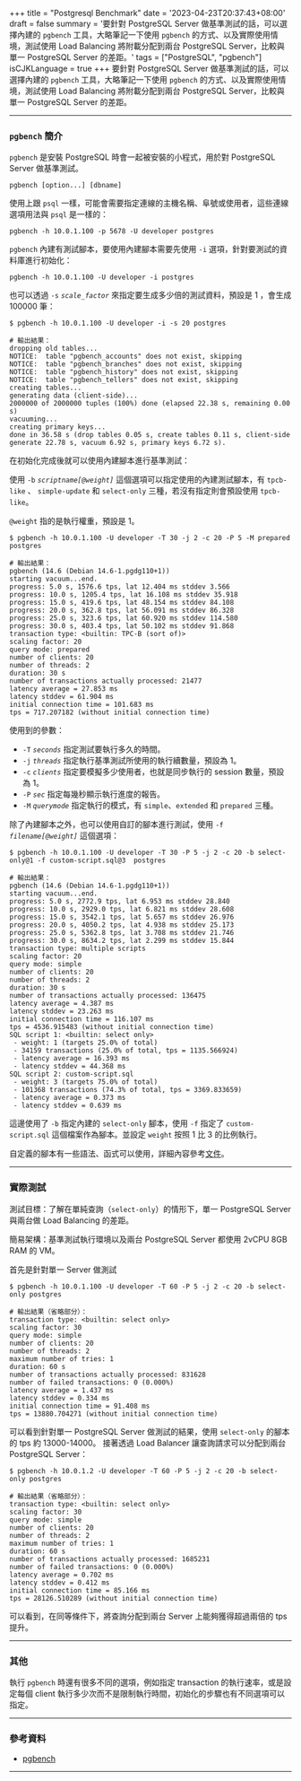 +++
title = "Postgresql Benchmark"
date = '2023-04-23T20:37:43+08:00'
draft = false
summary = '要針對 PostgreSQL Server 做基準測試的話，可以選擇內建的 `pgbench` 工具，大略筆記一下使用 `pgbench` 的方式、以及實際使用情境，測試使用 Load Balancing 將附載分配到兩台 PostgreSQL Server，比較與單一 PostgreSQL Server 的差距。'
tags = ["PostgreSQL", "pgbench"]
isCJKLanguage = true
+++
要針對 PostgreSQL Server 做基準測試的話，可以選擇內建的 `pgbench` 工具，大略筆記一下使用 `pgbench` 的方式、以及實際使用情境，測試使用 Load Balancing 將附載分配到兩台 PostgreSQL Server，比較與單一 PostgreSQL Server 的差距。
___

### `pgbench` 簡介

`pgbench` 是安裝 PostgreSQL 時會一起被安裝的小程式，用於對 PostgreSQL Server 做基準測試。

```text
pgbench [option...] [dbname]
```

使用上跟 `psql` 一樣，可能會需要指定連線的主機名稱、阜號或使用者，這些連線選項用法與 `psql` 是一樣的：

```shell
pgbench -h 10.0.1.100 -p 5678 -U developer postgres
```

`pgbench` 內建有測試腳本，要使用內建腳本需要先使用 `-i` 選項，針對要測試的資料庫進行初始化：

```shell
pgbench -h 10.0.1.100 -U developer -i postgres
```

也可以透過 `-s` *`scale_factor`* 來指定要生成多少倍的測試資料，預設是 1 ，會生成 100000 筆：

```shell
$ pgbench -h 10.0.1.100 -U developer -i -s 20 postgres

# 輸出結果：
dropping old tables...
NOTICE:  table "pgbench_accounts" does not exist, skipping
NOTICE:  table "pgbench_branches" does not exist, skipping
NOTICE:  table "pgbench_history" does not exist, skipping
NOTICE:  table "pgbench_tellers" does not exist, skipping
creating tables...
generating data (client-side)...
2000000 of 2000000 tuples (100%) done (elapsed 22.38 s, remaining 0.00 s)
vacuuming...
creating primary keys...
done in 36.58 s (drop tables 0.05 s, create tables 0.11 s, client-side generate 22.78 s, vacuum 6.92 s, primary keys 6.72 s).
```

在初始化完成後就可以使用內建腳本進行基準測試：

使用 `-b` *`scriptname[@weight]`* 這個選項可以指定使用的內建測試腳本，有 `tpcb-like` 、 `simple-update` 和 `select-only` 三種，若沒有指定則會預設使用 `tpcb-like`。

`@weight` 指的是執行權重，預設是 1。

```shell
$ pgbench -h 10.0.1.100 -U developer -T 30 -j 2 -c 20 -P 5 -M prepared postgres

# 輸出結果：
pgbench (14.6 (Debian 14.6-1.pgdg110+1))
starting vacuum...end.
progress: 5.0 s, 1576.6 tps, lat 12.404 ms stddev 3.566
progress: 10.0 s, 1205.4 tps, lat 16.108 ms stddev 35.918
progress: 15.0 s, 419.6 tps, lat 48.154 ms stddev 84.108
progress: 20.0 s, 362.8 tps, lat 56.091 ms stddev 86.328
progress: 25.0 s, 323.6 tps, lat 60.920 ms stddev 114.580
progress: 30.0 s, 403.4 tps, lat 50.102 ms stddev 91.868
transaction type: <builtin: TPC-B (sort of)>
scaling factor: 20
query mode: prepared
number of clients: 20
number of threads: 2
duration: 30 s
number of transactions actually processed: 21477
latency average = 27.853 ms
latency stddev = 61.904 ms
initial connection time = 101.683 ms
tps = 717.207182 (without initial connection time)
```

使用到的參數：

* `-T` *`seconds`* 指定測試要執行多久的時間。
* `-j` *`threads`* 指定執行基準測試所使用的執行續數量，預設為 1。
* `-c` *`clients`* 指定要模擬多少使用者，也就是同步執行的 session 數量，預設為 1。
* `-P` *`sec`* 指定每幾秒顯示執行進度的報告。
* `-M` *`querymode`* 指定執行的模式，有 `simple`、`extended` 和 `prepared` 三種。

除了內建腳本之外，也可以使用自訂的腳本進行測試，使用 `-f` *`filename[@weight]`* 這個選項：

```shell
$ pgbench -h 10.0.1.100 -U developer -T 30 -P 5 -j 2 -c 20 -b select-only@1 -f custom-script.sql@3  postgres

# 輸出結果：
pgbench (14.6 (Debian 14.6-1.pgdg110+1))
starting vacuum...end.
progress: 5.0 s, 2772.9 tps, lat 6.953 ms stddev 28.840
progress: 10.0 s, 2929.0 tps, lat 6.821 ms stddev 28.608
progress: 15.0 s, 3542.1 tps, lat 5.657 ms stddev 26.976
progress: 20.0 s, 4050.2 tps, lat 4.938 ms stddev 25.173
progress: 25.0 s, 5362.8 tps, lat 3.708 ms stddev 21.746
progress: 30.0 s, 8634.2 tps, lat 2.299 ms stddev 15.844
transaction type: multiple scripts
scaling factor: 20
query mode: simple
number of clients: 20
number of threads: 2
duration: 30 s
number of transactions actually processed: 136475
latency average = 4.387 ms
latency stddev = 23.263 ms
initial connection time = 116.107 ms
tps = 4536.915483 (without initial connection time)
SQL script 1: <builtin: select only>
 - weight: 1 (targets 25.0% of total)
 - 34159 transactions (25.0% of total, tps = 1135.566924)
 - latency average = 16.393 ms
 - latency stddev = 44.368 ms
SQL script 2: custom-script.sql
 - weight: 3 (targets 75.0% of total)
 - 101368 transactions (74.3% of total, tps = 3369.833659)
 - latency average = 0.373 ms
 - latency stddev = 0.639 ms
```

這邊使用了 `-b` 指定內建的 `select-only` 腳本，使用 `-f` 指定了 `custom-script.sql` 這個檔案作為腳本。並設定 `weight` 按照 1 比 3 的比例執行。

自定義的腳本有一些語法、函式可以使用，詳細內容參考[文件](https://www.postgresql.org/docs/14/pgbench.html#custom-scripts:~:text=SELECT%20is%20issued.-,Custom%20Scripts,-pgbench%20has%20support)。
___

### 實際測試

測試目標：了解在單純查詢（`select-only`）的情形下，單一 PostgreSQL Server 與兩台做 Load Balancing 的差距。

簡易架構：基準測試執行環境以及兩台 PostgreSQL Server 都使用 2vCPU 8GB RAM 的 VM。

首先是針對單一 Server 做測試

```shell
$ pgbench -h 10.0.1.100 -U developer -T 60 -P 5 -j 2 -c 20 -b select-only postgres

# 輸出結果（省略部分）：
transaction type: <builtin: select only>
scaling factor: 30
query mode: simple
number of clients: 20
number of threads: 2
maximum number of tries: 1
duration: 60 s
number of transactions actually processed: 831628
number of failed transactions: 0 (0.000%)
latency average = 1.437 ms
latency stddev = 0.334 ms
initial connection time = 91.408 ms
tps = 13880.704271 (without initial connection time)
```

可以看到針對單一 PostgreSQL Server 做測試的結果，使用 `select-only` 的腳本的 tps 約 13000-14000。
接著透過 Load Balancer 讓查詢請求可以分配到兩台 PostgreSQL Server：

```shell
$ pgbench -h 10.0.1.2 -U developer -T 60 -P 5 -j 2 -c 20 -b select-only postgres

# 輸出結果（省略部分）：
transaction type: <builtin: select only>
scaling factor: 30
query mode: simple
number of clients: 20
number of threads: 2
maximum number of tries: 1
duration: 60 s
number of transactions actually processed: 1685231
number of failed transactions: 0 (0.000%)
latency average = 0.702 ms
latency stddev = 0.412 ms
initial connection time = 85.166 ms
tps = 28126.510289 (without initial connection time)
```

可以看到，在同等條件下，將查詢分配到兩台 Server 上能夠獲得超過兩倍的 tps 提升。
___

### 其他

執行 `pgbench` 時還有很多不同的選項，例如指定 transaction 的執行速率，或是設定每個 client 執行多少次而不是限制執行時間，初始化的步驟也有不同選項可以指定。

___

### 參考資料

* [pgbench](https://www.postgresql.org/docs/14/pgbench.html)
___
